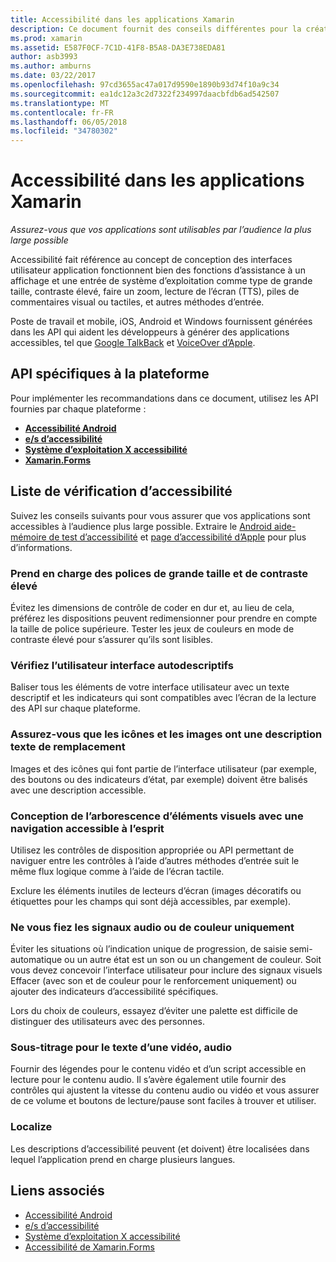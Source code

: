 ```yaml
---
title: Accessibilité dans les applications Xamarin
description: Ce document fournit des conseils différentes pour la création d’applications accessibles. Par exemple, il inclut des recommandations sur les polices de grande taille, contraste élevé, les interfaces autodescriptifs et bien plus encore.
ms.prod: xamarin
ms.assetid: E587F0CF-7C1D-41F8-B5A8-DA3E738EDA81
author: asb3993
ms.author: amburns
ms.date: 03/22/2017
ms.openlocfilehash: 97cd3655ac47a017d9590e1890b93d74f10a9c34
ms.sourcegitcommit: ea1dc12a3c2d7322f234997daacbfdb6ad542507
ms.translationtype: MT
ms.contentlocale: fr-FR
ms.lasthandoff: 06/05/2018
ms.locfileid: "34780302"
---
```

# <a name="accessibility-in-xamarin-apps"></a>Accessibilité dans les applications Xamarin

_Assurez-vous que vos applications sont utilisables par l’audience la plus large possible_

Accessibilité fait référence au concept de conception des interfaces utilisateur application fonctionnent bien des fonctions d’assistance à un affichage et une entrée de système d’exploitation comme type de grande taille, contraste élevé, faire un zoom, lecture de l’écran (TTS), piles de commentaires visual ou tactiles, et autres méthodes d’entrée.

Poste de travail et mobile, iOS, Android et Windows fournissent générées dans les API qui aident les développeurs à générer des applications accessibles, tel que [Google TalkBack](https://play.google.com/store/apps/details?id=com.google.android.marvin.talkback) et [VoiceOver d’Apple](http://www.apple.com/accessibility/ios/voiceover/).

## <a name="platform-specific-apis"></a>API spécifiques à la plateforme

Pour implémenter les recommandations dans ce document, utilisez les API fournies par chaque plateforme :

- [**Accessibilité Android**](~/android/app-fundamentals/accessibility.md)
- [**e/s d’accessibilité**](~/ios/app-fundamentals/accessibility.md)
- [**Système d’exploitation X accessibilité**](~/mac/app-fundamentals/accessibility.md)
- [**Xamarin.Forms**](~/xamarin-forms/app-fundamentals/accessibility/index.md)

<a name="checklist" />

## <a name="accessibility-checklist"></a>Liste de vérification d’accessibilité

Suivez les conseils suivants pour vous assurer que vos applications sont accessibles à l’audience plus large possible. Extraire le [Android aide-mémoire de test d’accessibilité](http://developer.android.com/training/accessibility/testing.html) et [page d’accessibilité d’Apple](http://www.apple.com/accessibility/) pour plus d’informations.

### <a name="support-large-fonts-and-high-contrast"></a>Prend en charge des polices de grande taille et de contraste élevé

Évitez les dimensions de contrôle de coder en dur et, au lieu de cela, préférez les dispositions peuvent redimensionner pour prendre en compte la taille de police supérieure.
Tester les jeux de couleurs en mode de contraste élevé pour s’assurer qu’ils sont lisibles.

### <a name="make-the-user-interface-self-describing"></a>Vérifiez l’utilisateur interface autodescriptifs

Baliser tous les éléments de votre interface utilisateur avec un texte descriptif et les indicateurs qui sont compatibles avec l’écran de la lecture des API sur chaque plateforme.

### <a name="ensure-that-images-and-icons-have-an-alternate-text-description"></a>Assurez-vous que les icônes et les images ont une description texte de remplacement

Images et des icônes qui font partie de l’interface utilisateur (par exemple, des boutons ou des indicateurs d’état, par exemple) doivent être balisés avec une description accessible.

### <a name="design-the-visual-tree-with-accessible-navigation-in-mind"></a>Conception de l’arborescence d’éléments visuels avec une navigation accessible à l’esprit

Utilisez les contrôles de disposition appropriée ou API permettant de naviguer entre les contrôles à l’aide d’autres méthodes d’entrée suit le même flux logique comme à l’aide de l’écran tactile.

Exclure les éléments inutiles de lecteurs d’écran (images décoratifs ou étiquettes pour les champs qui sont déjà accessibles, par exemple).

### <a name="dont-rely-on-audio-or-color-cues-alone"></a>Ne vous fiez les signaux audio ou de couleur uniquement

Éviter les situations où l’indication unique de progression, de saisie semi-automatique ou un autre état est un son ou un changement de couleur. Soit vous devez concevoir l’interface utilisateur pour inclure des signaux visuels Effacer (avec son et de couleur pour le renforcement uniquement) ou ajouter des indicateurs d’accessibilité spécifiques.

Lors du choix de couleurs, essayez d’éviter une palette est difficile de distinguer des utilisateurs avec des personnes.

### <a name="captioning-for-video-text-for-audio"></a>Sous-titrage pour le texte d’une vidéo, audio

Fournir des légendes pour le contenu vidéo et d’un script accessible en lecture pour le contenu audio. Il s’avère également utile fournir des contrôles qui ajustent la vitesse du contenu audio ou vidéo et vous assurer de ce volume et boutons de lecture/pause sont faciles à trouver et utiliser.

### <a name="localize"></a>Localize

Les descriptions d’accessibilité peuvent (et doivent) être localisées dans lequel l’application prend en charge plusieurs langues.



## <a name="related-links"></a>Liens associés

- [Accessibilité Android](~/android/app-fundamentals/accessibility.md)
- [e/s d’accessibilité](~/ios/app-fundamentals/accessibility.md)
- [Système d’exploitation X accessibilité](~/mac/app-fundamentals/accessibility.md)
- [Accessibilité de Xamarin.Forms](~/xamarin-forms/app-fundamentals/accessibility/index.md)
